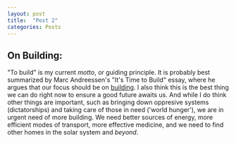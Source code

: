 ```yaml
---
layout: post
title:  "Post 2"
categories: Posts
---
```


## On Building:

"To build" is my current *motto*, or guiding principle. It is probably best summarized by Marc Andreessen's "It's Time to Build" essay, where he argues that our focus should be on [building](https://a16z.com/2020/04/18/its-time-to-build/). I also think this is the best thing we can do right now to ensure a good future awaits us. And while I do think other things are important, such as bringing down oppresive systems (dictatorships) and taking care of those in need ('world hunger'), we are in urgent need of more building. We need better sources of energy, more efficient modes of transport, more effective medicine, and we need to find other homes in the solar system and *beyond*. 

